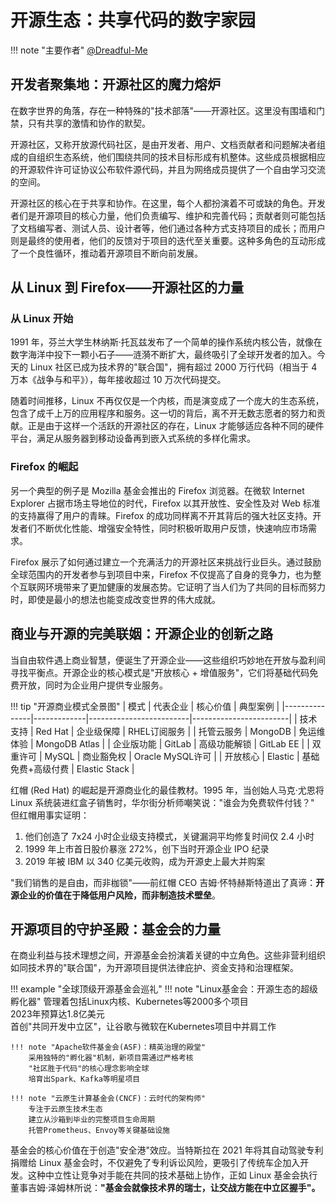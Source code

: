 # 开源生态：共享代码的数字家园

!!! note "主要作者"
    [@Dreadful-Me](https://github.com/Dreadful-Me)

## 开发者聚集地：开源社区的魔力熔炉
在数字世界的角落，存在一种特殊的"技术部落"——开源社区。这里没有围墙和门禁，只有共享的激情和协作的默契。

开源社区，又称开放源代码社区，是由开发者、用户、文档贡献者和问题解决者组成的自组织生态系统，他们围绕共同的技术目标形成有机整体。这些成员根据相应的开源软件许可证协议公布软件源代码，并且为网络成员提供了一个自由学习交流的空间。

开源社区的核心在于共享和协作。在这里，每个人都扮演着不可或缺的角色。开发者们是开源项目的核心力量，他们负责编写、维护和完善代码；贡献者则可能包括了文档编写者、测试人员、设计者等，他们通过各种方式支持项目的成长；而用户则是最终的使用者，他们的反馈对于项目的迭代至关重要。这种多角色的互动形成了一个良性循环，推动着开源项目不断向前发展。

## 从 Linux 到 Firefox——开源社区的力量
### 从 Linux 开始
1991 年，芬兰大学生林纳斯·托瓦兹发布了一个简单的操作系统内核公告，就像在数字海洋中投下一颗小石子——涟漪不断扩大，最终吸引了全球开发者的加入。今天的 Linux 社区已成为技术界的"联合国"，拥有超过 2000 万行代码（相当于 4 万本《战争与和平》），每年接收超过 10 万次代码提交。

随着时间推移，Linux 不再仅仅是一个内核，而是演变成了一个庞大的生态系统，包含了成千上万的应用程序和服务。这一切的背后，离不开无数志愿者的努力和贡献。正是由于这样一个活跃的开源社区的存在，Linux 才能够适应各种不同的硬件平台，满足从服务器到移动设备再到嵌入式系统的多样化需求。

### Firefox 的崛起
另一个典型的例子是 Mozilla 基金会推出的 Firefox 浏览器。在微软 Internet Explorer 占据市场主导地位的时代，Firefox 以其开放性、安全性及对 Web 标准的支持赢得了用户的青睐。Firefox 的成功同样离不开其背后的强大社区支持。开发者们不断优化性能、增强安全特性，同时积极听取用户反馈，快速响应市场需求。

Firefox 展示了如何通过建立一个充满活力的开源社区来挑战行业巨头。通过鼓励全球范围内的开发者参与到项目中来，Firefox 不仅提高了自身的竞争力，也为整个互联网环境带来了更加健康的发展态势。它证明了当人们为了共同的目标而努力时，即使是最小的想法也能变成改变世界的伟大成就。

## 商业与开源的完美联姻：开源企业的创新之路

当自由软件遇上商业智慧，便诞生了开源企业——这些组织巧妙地在开放与盈利间寻找平衡点。开源企业的核心模式是"开放核心 + 增值服务"，它们将基础代码免费开放，同时为企业用户提供专业服务。

!!! tip "开源商业模式全景图"
    | 模式          | 代表企业      | 核心价值                | 典型案例               |
    |---------------|-------------|-------------------------|------------------------|
    | 技术支持      | Red Hat     | 企业级保障              | RHEL订阅服务           |
    | 托管云服务    | MongoDB     | 免运维体验              | MongoDB Atlas          |
    | 企业版功能    | GitLab      | 高级功能解锁            | GitLab EE              |
    | 双重许可      | MySQL       | 商业豁免权              | Oracle MySQL许可       |
    | 开放核心      | Elastic     | 基础免费+高级付费       | Elastic Stack          |

红帽 (Red Hat) 的崛起是开源商业化的最佳教材。1995 年，当创始人马克·尤恩将 Linux 系统装进红盒子销售时，华尔街分析师嘲笑说："谁会为免费软件付钱？" 但红帽用事实证明：
1. 他们创造了 7x24 小时企业级支持模式，关键漏洞平均修复时间仅 2.4 小时
2. 1999 年上市首日股价暴涨 272%，创下当时开源企业 IPO 纪录
3. 2019 年被 IBM 以 340 亿美元收购，成为开源史上最大并购案

"我们销售的是自由，而非枷锁"——前红帽 CEO 吉姆·怀特赫斯特道出了真谛：**开源企业的价值在于降低用户风险，而非制造技术壁垒**。

## 开源项目的守护圣殿：基金会的力量

在商业利益与技术理想之间，开源基金会扮演着关键的中立角色。这些非营利组织如同技术界的"联合国"，为开源项目提供法律庇护、资金支持和治理框架。

!!! example "全球顶级开源基金会巡礼"
    !!! note "Linux基金会：开源生态的超级孵化器"
        管理着包括Linux内核、Kubernetes等2000多个项目  
        2023年预算达1.8亿美元  
        首创"共同开发中立区"，让谷歌与微软在Kubernetes项目中并肩工作
        
    !!! note "Apache软件基金会(ASF)：精英治理的殿堂"
        采用独特的"孵化器"机制，新项目需通过严格考核  
        "社区胜于代码"的核心理念影响全球  
        培育出Spark、Kafka等明星项目
        
    !!! note "云原生计算基金会(CNCF)：云时代的架构师"
        专注于云原生技术生态  
        建立从沙箱到毕业的完整项目生命周期  
        托管Prometheus、Envoy等关键基础设施

基金会的核心价值在于创造"安全港"效应。当特斯拉在 2021 年将其自动驾驶专利捐赠给 Linux 基金会时，不仅避免了专利诉讼风险，更吸引了传统车企加入开发。这种中立性让竞争对手能在共同的技术基础上协作，正如 Linux 基金会执行董事吉姆·泽姆林所说：**"基金会就像技术界的瑞士，让交战方能在中立区握手"。**
